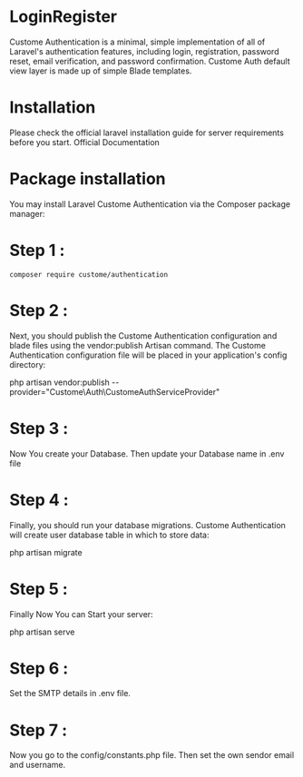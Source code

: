 # LoginRegister
Custome Authentication  is a minimal, simple implementation of all of Laravel's authentication features, including login, registration, password reset, email verification, and password confirmation.  Custome Auth default view layer is made up of simple Blade templates. 

# Installation
Please check the official laravel installation guide for server requirements before you start. Official Documentation

# Package installation
You may install Laravel Custome Authentication via the Composer package manager:

# Step 1 :
    composer require custome/authentication

# Step 2 :
Next, you should publish the Custome Authentication configuration and blade files using the vendor:publish Artisan command. The Custome Authentication configuration file will be placed in your application's config directory:

   php artisan vendor:publish --provider="Custome\Auth\CustomeAuthServiceProvider"

# Step 3 :
Now You create your Database. Then update your Database name in .env file

# Step 4 :
Finally, you should run your database migrations. Custome Authentication will create user database table in which to store data:

   php artisan migrate
 
 # Step 5 :
Finally Now You can Start your server:

   php artisan serve
 
 # Step 6 :
Set the SMTP details in .env file.

# Step 7 :
Now you go to the config/constants.php file. Then set the own sendor email and username.
 
